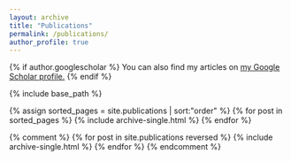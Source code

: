 ```yaml
---
layout: archive
title: "Publications"
permalink: /publications/
author_profile: true
---
```


{% if author.googlescholar %}
  You can also find my articles on <u><a href="{{author.googlescholar}}">my Google Scholar profile</a>.</u>
{% endif %}

{% include base_path %}

{% assign sorted_pages = site.publications | sort:"order" %}
{% for post in sorted_pages %}
  {% include archive-single.html %}
{% endfor %}

{% comment %}
{% for post in site.publications reversed %}
  {% include archive-single.html %}
{% endfor %}
{% endcomment %}
